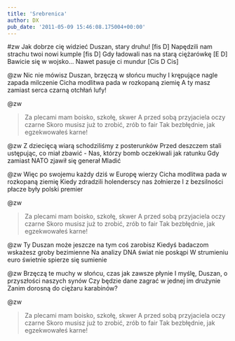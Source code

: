 ```yaml
---
title: 'Srebrenica'
author: DX
pub_date: '2011-05-09 15:46:08.175004+00:00'
---
```


#zw
Jak dobrze cię widzieć Duszan, stary druhu! [fis D]
Napędzili nam strachu twoi nowi kumple [fis D]
Gdy ładowali nas na starą ciężarówkę [E D]
Bawicie się w wojsko... Nawet pasuje ci mundur [Cis D Cis] 

@zw
Nic nie mówisz Duszan, brzęczą w słońcu muchy
I krępujące nagle zapada milczenie
Cicha modlitwa pada w rozkopaną ziemię
A ty masz zamiast serca czarną otchłań lufy! 

@zw
>Za plecami mam boisko, szkołę, skwer
>A przed sobą przyjaciela oczy czarne
>Skoro musisz już to zrobić, zrób to fair
>Tak bezbłędnie, jak egzekwowałeś karne! 

@zw
Z dziecięcą wiarą schodziliśmy z posterunków
Przed deszczem stali ustępując, co miał zbawić -
Nas, którzy bomb oczekiwali jak ratunku
Gdy zamiast NATO zjawił się generał Mladić 

@zw
Więc po swojemu każdy dziś w Europę wierzy
Cicha modlitwa pada w rozkopaną ziemię
Kiedy zdradzili holenderscy nas żołnierze
I z bezsilności płacze były polski premier 

@zw
>Za plecami mam boisko, szkołę, skwer
>A przed sobą przyjaciela oczy czarne
>Skoro musisz już to zrobić, zrób to fair
>Tak bezbłędnie, jak egzekwowałeś karne! 

@zw
Ty Duszan może jeszcze na tym coś zarobisz
Kiedyś badaczom wskażesz groby bezimienne
Na analizy DNA świat nie poskąpi
W strumieniu euro świetnie spierze się sumienie 

@zw
Brzęczą te muchy w słońcu, czas jak zawsze płynie
I myślę, Duszan, o przyszłości naszych synów
Czy będzie dane zagrać w jednej im drużynie
Zanim dorosną do ciężaru karabinów? 

@zw
>Za plecami mam boisko, szkołę, skwer
>A przed sobą przyjaciela oczy czarne
>Skoro musisz już to zrobić, zrób to fair
>Tak bezbłędnie, jak egzekwowałeś karne! 